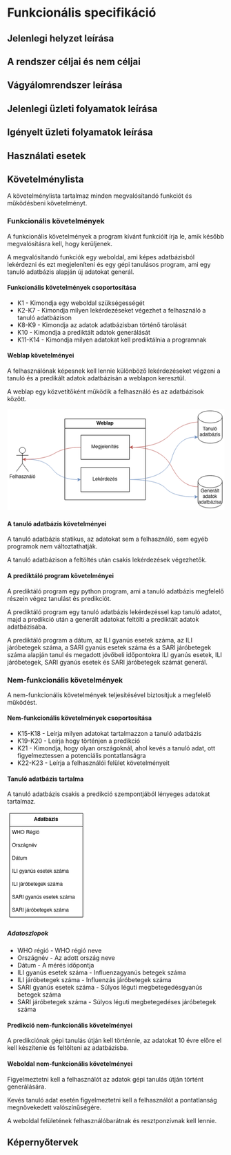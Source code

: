 # Funkcionális specifikáció

## Jelenlegi helyzet leírása

## A rendszer céljai és nem céljai

## Vágyálomrendszer leírása

## Jelenlegi üzleti folyamatok leírása

## Igényelt üzleti folyamatok leírása

## Használati esetek

## Követelménylista

A követelménylista tartalmaz minden megvalósítandó funkciót és működésbeni követelményt.

### Funkcionális követelmények

A funkcionális követelmények a program kívánt funkcióit írja le, amik később megvalósításra kell, hogy kerüljenek.

A megvalósítandó funkciók egy weboldal, ami képes adatbázisból lekérdezni és ezt megjeleníteni és egy gépi tanulásos program, ami egy tanuló adatbázis alapján új adatokat generál.

#### Funkcionális követelmények csoportosítása

- K1 - Kimondja egy weboldal szükségességét
- K2-K7 - Kimondja milyen lekérdezéseket végezhet a felhasználó a tanuló adatbázison
- K8-K9 - Kimondja az adatok adatbázisban történő tárolását
- K10 - Kimondja a prediktált adatok generálását
- K11-K14 - Kimondja milyen adatokat kell prediktálnia a programnak

#### Weblap követelményei

A felhasználónak képesnek kell lennie különböző lekérdezéseket végzeni a tanuló és a predikált adatok adatbázisán a weblapon keresztül.

A weblap egy közvetítőként működik a felhasználó és az adatbázisok között.

![Felhasználó-weblap-adatbázis viszony](img/fh-wl-ab.png)

#### A tanuló adatbázis követelményei

A tanuló adatbázis statikus, az adatokat sem a felhasználó, sem egyéb programok nem változtathatják.

A tanuló adatbázison a feltöltés után csakis lekérdezések végezhetők.

#### A prediktáló program követelményei

A prediktáló program egy python program, ami a tanuló adatbázis megfelelő részein végez tanulást és predikciót.

A prediktáló program egy tanuló adatbázis lekérdezéssel kap tanuló adatot, majd a predikció után a generált adatokat feltölti a prediktált adatok adatbázisába.

A prediktáló program a dátum, az ILI gyanús esetek száma, az ILI járóbetegek száma, a SARI gyanús esetek száma és a SARI járóbetegek száma alapján tanul és megadott jövőbeli időpontokra ILI gyanús esetek, ILI járóbetegek, SARI gyanús esetek és SARI járóbetegek számát generál.

### Nem-funkcionális követelmények

A nem-funkcionális követelmények teljesítésével biztosítjuk a megfelelő működést.

#### Nem-funkcionális követelmények csoportosítása

- K15-K18 - Leírja milyen adatokat tartalmazzon a tanuló adatbázis
- K19-K20 - Leírja hogy történjen a predikció
- K21 - Kimondja, hogy olyan országoknál, ahol kevés a tanuló adat, ott figyelmeztessen a potenciális pontatlanságra
- K22-K23 - Leírja a felhasználói felület követelményeit

#### Tanuló adatbázis tartalma

A tanuló adatbázis csakis a predikció szempontjából lényeges adatokat tartalmaz.

![Adatbázis felépítése](img/adatbazis.png)

##### Adatoszlopok

- WHO régió - WHO régió neve
- Országnév - Az adott ország neve
- Dátum - A mérés időpontja
- ILI gyanús esetek száma - Influenzagyanús betegek száma
- ILI járóbetegek száma - Influenzás járóbetegek száma
- SARI gyanús esetek száma - Súlyos léguti megbetegedésgyanús betegek száma
- SARI járóbetegek száma - Súlyos léguti megbetegedéses járóbetegek száma

#### Predikció nem-funkcionális követelményei

A predikciónak gépi tanulás útján kell történnie, az adatokat 10 évre előre el kell készítenie és feltölteni az adatbázisba.

#### Weboldal nem-funkcionális követelményei

Figyelmeztetni kell a felhasználót az adatok gépi tanulás útján történt generálására.

Kevés tanuló adat esetén figyelmeztetni kell a felhasználót a pontatlanság megnövekedett valószínűségére.

A weboldal felületének felhasználóbarátnak és resztponzívnak kell lennie.

## Képernyőtervek

